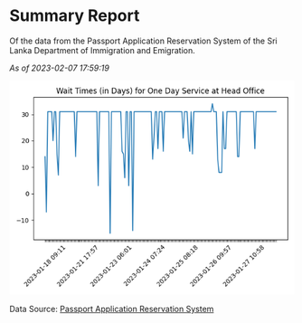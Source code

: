 # Summary Report

Of the data from the Passport Application Reservation System of the Sri Lanka Department of Immigration and Emigration.

*As of 2023-02-07 17:59:19*

![Wait Time Chart](summary.wait_time_chart.png)

Data Source: [Passport Application Reservation System](https://eservices.immigration.gov.lk:8443/appointment/pages/reservationApplication.xhtml)